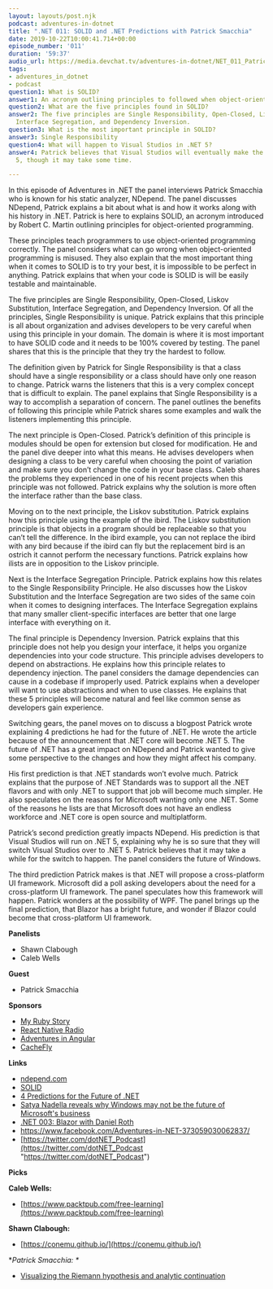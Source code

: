 ```yaml
---
layout: layouts/post.njk
podcast: adventures-in-dotnet
title: ".NET 011: SOLID and .NET Predictions with Patrick Smacchia"
date: 2019-10-22T10:00:41.714+00:00
episode_number: '011'
duration: '59:37'
audio_url: https://media.devchat.tv/adventures-in-dotnet/NET_011_Patrick_Smacchia.mp3
tags:
- adventures_in_dotnet
- podcast
question1: What is SOLID?
answer1: An acronym outlining principles to followed when object-oriented programming.
question2: What are the five principles found in SOLID?
answer2: The five principles are Single Responsibility, Open-Closed, Liskov Substitution,
  Interface Segregation, and Dependency Inversion.
question3: What is the most important principle in SOLID?
answer3: Single Responsibility
question4: What will happen to Visual Studios in .NET 5?
answer4: Patrick believes that Visual Studios will eventually make the switch to .NET
  5, though it may take some time.

---
```

In this episode of Adventures in .NET the panel interviews Patrick Smacchia who is known for his static analyzer, NDepend. The panel discusses NDepend, Patrick explains a bit about what is and how it works along with his history in .NET. Patrick is here to explains SOLID, an acronym introduced by Robert C. Martin outlining principles for object-oriented programming.

These principles teach programmers to use object-oriented programming correctly. The panel considers what can go wrong when object-oriented programming is misused. They also explain that the most important thing when it comes to SOLID is to try your best, it is impossible to be perfect in anything. Patrick explains that when your code is SOLID is will be easily testable and maintainable.

The five principles are Single Responsibility, Open-Closed, Liskov Substitution, Interface Segregation, and Dependency Inversion. Of all the principles, Single Responsibility is unique. Patrick explains that this principle is all about organization and advises developers to be very careful when using this principle in your domain. The domain is where it is most important to have SOLID code and it needs to be 100% covered by testing. The panel shares that this is the principle that they try the hardest to follow.

The definition given by Patrick for Single Responsibility is that a class should have a single responsibility or a class should have only one reason to change. Patrick warns the listeners that this is a very complex concept that is difficult to explain. The panel explains that Single Responsibility is a way to accomplish a separation of concern. The panel outlines the benefits of following this principle while Patrick shares some examples and walk the listeners implementing this principle.

The next principle is Open-Closed. Patrick’s definition of this principle is modules should be open for extension but closed for modification. He and the panel dive deeper into what this means. He advises developers when designing a class to be very careful when choosing the point of variation and make sure you don’t change the code in your base class. Caleb shares the problems they experienced in one of his recent projects when this principle was not followed. Patrick explains why the solution is more often the interface rather than the base class.

Moving on to the next principle, the Liskov substitution. Patrick explains how this principle using the example of the ibird. The Liskov substitution principle is that objects in a program should be replaceable so that you can’t tell the difference. In the ibird example, you can not replace the ibird with any bird because if the ibird can fly but the replacement bird is an ostrich it cannot perform the necessary functions. Patrick explains how ilists are in opposition to the Liskov principle.

Next is the Interface Segregation Principle. Patrick explains how this relates to the Single Responsibility Principle. He also discusses how the Liskov Substitution and the Interface Segregation are two sides of the same coin when it comes to designing interfaces. The Interface Segregation explains that many smaller client-specific interfaces are better that one large interface with everything on it.

The final principle is Dependency Inversion. Patrick explains that this principle does not help you design your interface, it helps you organize dependencies into your code structure. This principle advises developers to depend on abstractions. He explains how this principle relates to dependency injection. The panel considers the damage dependencies can cause in a codebase if improperly used. Patrick explains when a developer will want to use abstractions and when to use classes. He explains that these 5 principles will become natural and feel like common sense as developers gain experience.

Switching gears, the panel moves on to discuss a blogpost Patrick wrote explaining 4 predictions he had for the future of .NET. He wrote the article because of the announcement that .NET core will become .NET 5. The future of .NET has a great impact on NDepend and Patrick wanted to give some perspective to the changes and how they might affect his company.

His first prediction is that .NET standards won’t evolve much. Patrick explains that the purpose of .NET Standards was to support all the .NET flavors and with only .NET to support that job will become much simpler. He also speculates on the reasons for Microsoft wanting only one .NET. Some of the reasons he lists are that Microsoft does not have an endless workforce and .NET core is open source and multiplatform.

Patrick’s second prediction greatly impacts NDepend. His prediction is that Visual Studios will run on .NET 5, explaining why he is so sure that they will switch Visual Studios over to .NET 5. Patrick believes that it may take a while for the switch to happen. The panel considers the future of Windows.

The third prediction Patrick makes is that .NET will propose a cross-platform UI framework. Microsoft did a poll asking developers about the need for a cross-platform UI framework. The panel speculates how this framework will happen. Patrick wonders at the possibility of WPF. The panel brings up the final prediction, that Blazor has a bright future, and wonder if Blazor could become that cross-platform UI framework.

**Panelists**

* Shawn Clabough
* Caleb Wells

**Guest**

* Patrick Smacchia

**Sponsors**

* [My Ruby Story](https://devchat.tv/my-ruby-story/)
* [React Native Radio](https://devchat.tv/react-native-radio/)
* [Adventures in Angular](https://devchat.tv/adv-in-angular/)
* [CacheFly](https://www.cachefly.com/)

**Links**

* [ndepend.com](http://www.ndepend.com)
* [SOLID](https://en.wikipedia.org/wiki/SOLID)
* [4 Predictions for the Future of .NET](https://blog.ndepend.com/4-predictions-for-the-future-of-net/)
* [ Satya Nadella reveals why Windows may not be the future of Microsoft's business](https://www.financialexpress.com/industry/technology/satya-nadella-reveals-why-windows-may-not-be-the-future-of-microsofts-business/1726777/)
* [.NET 003: Blazor with Daniel Roth](https://devchat.tv/adventures-in-dotnet/net-003-blazor-with-daniel-roth/)
* [https://www.facebook.com/Adventures-in-NET-373059030062837/       ](https://www.facebook.com/Adventures-in-NET-373059030062837/)
* [https://twitter.com/dotNET_Podcast](https://twitter.com/dotNET_Podcast "https://twitter.com/dotNET_Podcast")

**Picks**

**Caleb Wells:**

* [https://www.packtpub.com/free-learning](https://www.packtpub.com/free-learning)

**Shawn Clabough:**

* [https://conemu.github.io/](https://conemu.github.io/)

\**Patrick Smacchia:
\**

* [Visualizing the Riemann hypothesis and analytic continuation
  ](https://www.youtube.com/watch?v=sD0NjbwqlYw)